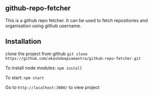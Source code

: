 ## github-repo-fetcher

This is a github repo fetcher. It can be used to fetch repositories and organisation using github username.

## Installation
clone the project from github
`git clone https://github.com/akashdeepsamantra/github-repo-fetcher.git`

To install node modules:
`npm install`

To start: 
`npm start`

Go to `http://localhost:3000/` to view project